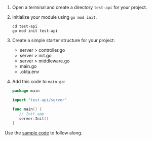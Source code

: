1. Open a terminal and create a directory `test-api` for your project.
1. Initialize your module using `go mod init`.

   ```shell
   cd test-api
   go mod init test-api
   ```

1. Create a simple starter structure for your project:

   * server > controller.go
   * server > init.go
   * server > middleware.go
   * main.go
   * .okta.env

1. Add this code to `main.go`:

   ```go
   package main

   import "test-api/server"

   func main() {
      // Init app
      server.Init()
   }
   ```

Use the [sample code](https://github.com/okta-samples/okta-go-api-sample) to follow along.
